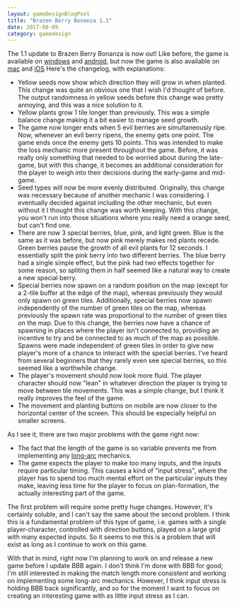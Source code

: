 ```yaml
---
layout: gameDesignBlogPost
title: "Brazen Berry Bonanza 1.1"
date: 2017-08-09
category: gamedesign
---
```

The 1.1 update to Brazen Berry Bonanza is now out! Like before, the game is available on [windows](https://ethan-hoeppner.itch.io/brazen-berry-bonanza) and [android](https://play.google.com/store/apps/details?id=com.ethanhoeppner.brazenberrybonanza&hl=en), but now the game is also available on [mac](https://ethan-hoeppner.itch.io/brazen-berry-bonanza) and [iOS](https://itunes.apple.com/us/app/brazen-berry-bonanza/id1267676003?mt=8) Here's the changelog, with explanations:
- Yellow seeds now show which direction they will grow in when planted.
This change was quite an obvious one that I wish I'd thought of before. The output randomness in yellow seeds before this change was pretty annoying, and this was a nice solution to it.
- Yellow plants grow 1 tile longer than previously.
This was a simple balance change making it a bit easier to manage seed growth.
- The game now longer ends when 5 evil berries are simultaneously ripe. Now, whenever an evil berry ripens, the enemy gets one point. The game ends once the enemy gets 10 points.
This was intended to make the loss mechanic more present throughout the game. Before, it was really only something that needed to be worried about during the late-game, but with this change, it becomes an additional consideration for the player to weigh into their decisions during the early-game and mid-game.
- Seed types will now be more evenly distributed.
Originally, this change was necessary because of another mechanic I was considering. I eventually decided against including the other mechanic, but even without it I thought this change was worth keeping. With this change, you won't run into those situations where you really need a orange seed, but can't find one.
- There are now 3 special berries, blue, pink, and light green. Blue is the same as it was before, but now pink merely makes red plants recede. Green berries pause the growth of all evil plants for 12 seconds.
I essentially split the pink berry into two different berries. The blue berry had a single simple effect, but the pink had two effects together for some reason, so spliting them in half seemed like a natural way to create a new special berry.
- Special berries now spawn on a random position on the map (except for a 2-tile buffer at the edge of the map), whereas previously they would only spawn on green tiles. Additionally, special berries now spawn  independently of the number of green tiles on the map, whereas previously the spawn rate was proportional to the number of green tiles on the map.
Due to this change, the berries now have a chance of spawning in places where the player isn't connected to, providing an incentive to try and be connected to as much of the map as possible. Spawns were made independent of green tiles in order to give new player's more of a chance to interact with the special berries. I've heard from several beginners that they rarely even see special berries, so this seemed like a worthwhile change.
- The player's movement should now look more fluid. The player character should now "lean" in whatever direction the player is trying to move between tile movements.
This was a simple change, but I think it really improves the feel of the game.
- The movement and planting buttons on mobile are now closer to the horizontal center of the screen.
This should be especially helpful on smaller screens.

As I see it, there are two major problems with the game right now:

- The fact that the length of the game is so variable prevents me from implementing any [long-arc](http://keithburgun.net/arcs-in-strategy-games/) mechanics.
- The game expects the player to make too many inputs, and the inputs require particular timing. This causes a kind of "input stress", where the player has to spend too much mental effort on the particular inputs they make, leaving less time for the player to focus on plan-formation, the actually interesting part of the game.

The first problem will require some pretty huge changes. However, it's certainly soluble, and I can't say the same about the second problem. I think this is a fundamental problem of this type of game, i.e. games with a single player-character, controlled with direction buttons, played on a large grid with many expected inputs. So it seems to me this is a problem that will exist as long as I continue to work on this game.

With that in mind, right now I'm planning to work on and release a new game before I update BBB again. I don't think I'm done with BBB for good; I'm still interested in making the match length more consistent and working on implementing some long-arc mechanics. However, I think input stress is holding BBB back significantly, and so for the moment I want to focus on creating an interesting game with as little input stress as I can.
